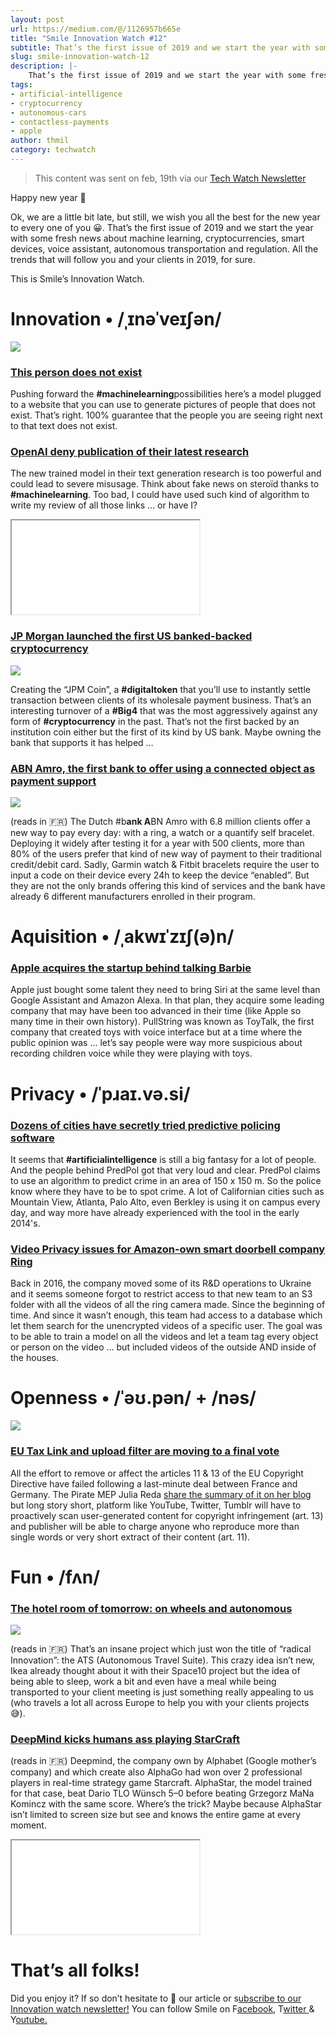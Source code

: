 ```yaml
---
layout: post
url: https://medium.com/@/1126957b665e
title: "Smile Innovation Watch #12"
subtitle: That’s the first issue of 2019 and we start the year with some fresh news about machine learning, cryptocurrencies, smart devices, voice …
slug: smile-innovation-watch-12
description: |-
    That’s the first issue of 2019 and we start the year with some fresh news about machine learning, cryptocurrencies, smart devices, voice assistant, autonomous transportation and regulation.
tags:
- artificial-intelligence
- cryptocurrency
- autonomous-cars
- contactless-payments
- apple
author: thmil
category: techwatch
---
```


> This content was sent on feb, 19th via our [Tech Watch Newsletter](https://mailchi.mp/c414f1508567/techwatch)

Happy new year 🥳

Ok, we are a little bit late, but still, we wish you all the best for the new year to every one of you 😀. That’s the first issue of 2019 and we start the year with some fresh news about machine learning, cryptocurrencies, smart devices, voice assistant, autonomous transportation and regulation. All the trends that will follow you and your clients in 2019, for sure.

This is Smile’s Innovation Watch.

# Innovation • /ˌɪnəˈveɪʃən/

![](/assets/images/posts/0*OjnSUGkbjYb1poOa.jpg)

### [This person does not exist](https://thispersondoesnotexist.com/)

Pushing forward the **#machinelearning**possibilities here’s a model plugged to a website that you can use to generate pictures of people that does not exist. That’s right. 100% guarantee that the people you are seeing right next to that text does not exist.

### [OpenAI deny publication of their latest research](https://www.theguardian.com/technology/2019/feb/14/elon-musk-backed-ai-writes-convincing-news-fiction)

The new trained model in their text generation research is too powerful and could lead to severe misusage. Think about fake news on steroïd thanks to **#machinelearning**. Too bad, I could have used such kind of algorithm to write my review of all those links … or have I?

<iframe src="/assets/images/posts/ef3090bc6efcc22d419633b6409bc54b.html"></iframe>

### [JP Morgan launched the first US banked-backed cryptocurrency](https://www.cnbc.com/2019/02/13/jp-morgan-is-rolling-out-the-first-us-bank-backed-cryptocurrency-to-transform-payments--.html)

![](/assets/images/posts/0*a6PYyoe4Ck997C-V.jpg)

Creating the “JPM Coin”, a **#digitaltoken** that you’ll use to instantly settle transaction between clients of its wholesale payment business. That’s an interesting turnover of a **#Big4** that was the most aggressively against any form of **#cryptocurrency** in the past. That’s not the first backed by an institution coin either but the first of its kind by US bank. Maybe owning the bank that supports it has helped …

### [ABN Amro, the first bank to offer using a connected object as payment support](http://www.larevuedudigital.com/abn-amro-premiere-banque-a-proposer-lusage-des-objets-de-paiement-sans-contact/)

![](/assets/images/posts/0*fxk6QJe3xC5lgbgA.jpg)

(reads in 🇫🇷) The Dutch #b**ank A**BN Amro with 6.8 million clients offer a new way to pay every day: with a ring, a watch or a quantify self bracelet. Deploying it widely after testing it for a year with 500 clients, more than 80% of the users prefer that kind of new way of payment to their traditional credit/debit card. Sadly, Garmin watch & Fitbit bracelets require the user to input a code on their device every 24h to keep the device “enabled”. But they are not the only brands offering this kind of services and the bank have already 6 different manufacturers enrolled in their program.

# Aquisition • /ˌakwɪˈzɪʃ(ə)n/

### [Apple acquires the startup behind talking Barbie](https://techcrunch.com/2019/02/15/apple-buys-pullstring-toytalk/)

Apple just bought some talent they need to bring Siri at the same level than Google Assistant and Amazon Alexa. In that plan, they acquire some leading company that may have been too advanced in their time (like Apple so many time in their own history). PullString was known as ToyTalk, the first company that created toys with voice interface but at a time where the public opinion was … let’s say people were way more suspicious about recording children voice while they were playing with toys.

# Privacy • /ˈpɹaɪ.və.si/

### [Dozens of cities have secretly tried predictive policing software](https://motherboard.vice.com/en_us/article/d3m7jq/dozens-of-cities-have-secretly-experimented-with-predictive-policing-software)

It seems that **#artificialintelligence** is still a big fantasy for a lot of people. And the people behind PredPol got that very loud and clear. PredPol claims to use an algorithm to predict crime in an area of 150 x 150 m. So the police know where they have to be to spot crime. A lot of Californian cities such as Mountain View, Atlanta, Palo Alto, even Berkley is using it on campus every day, and way more have already experienced with the tool in the early 2014's.

### [Video Privacy issues for Amazon-own smart doorbell company Ring](https://techcrunch.com/2019/01/10/amazon-ring-privacy-concerns/)

Back in 2016, the company moved some of its R&D operations to Ukraine and it seems someone forgot to restrict access to that new team to an S3 folder with all the videos of all the ring camera made. Since the beginning of time. And since it wasn’t enough, this team had access to a database which let them search for the unencrypted videos of a specific user. The goal was to be able to train a model on all the videos and let a team tag every object or person on the video … but included videos of the outside AND inside of the houses.

# Openness • /ˈəʊ.pən/ + /nəs/

![](/assets/images/posts/0*FWNOzQ2ki3J0XEw8.jpg)

### [EU Tax Link and upload filter are moving to a final vote](https://www.theverge.com/2019/2/13/18223815/eu-copyright-directive-article-11-13-trilogues-finished-final-vote-parliament)

All the effort to remove or affect the articles 11 & 13 of the EU Copyright Directive have failed following a last-minute deal between France and Germany. The Pirate MEP Julia Reda [share the summary of it on her blog](https://juliareda.eu/2019/02/eu-copyright-final-text/) but long story short, platform like YouTube, Twitter, Tumblr will have to proactively scan user-generated content for copyright infringement (art. 13) and publisher will be able to charge anyone who reproduce more than single words or very short extract of their content (art. 11).

# Fun • /fʌn/

### [The hotel room of tomorrow: on wheels and autonomous](https://siecledigital.fr/2019/01/02/hotel-futur-autonome-sur-roues/)

![](/assets/images/posts/0*vLueBBOIBqGwH0nx.jpg)

(reads in 🇫🇷) That’s an insane project which just won the title of “radical Innovation”: the ATS (Autonomous Travel Suite). This crazy idea isn’t new, Ikea already thought about it with their Space10 project but the idea of being able to sleep, work a bit and even have a meal while being transported to your client meeting is just something really appealing to us (who travels a lot all across Europe to help you with your clients projects 😅).

### [DeepMind kicks humans ass playing StarCraft](https://www.lesechos.fr/intelligence-artificielle/cercle-ia/0600580215960-intelligence-artificielle-deepmind-terrasse-les-humains-a-starcraft-ii-2239486.php)

(reads in 🇫🇷) Deepmind, the company own by Alphabet (Google mother’s company) and which create also AlphaGo had won over 2 professional players in real-time strategy game Starcraft. AlphaStar, the model trained for that case, beat Dario TLO Wünsch 5–0 before beating Grzegorz MaNa Komincz with the same score. Where’s the trick? Maybe because AlphaStar isn’t limited to screen size but see and knows the entire game at every moment.

<iframe src="/assets/images/posts/c753d51087042ba1d477b544013a98f8.html"></iframe>

# That’s all folks!

Did you enjoy it? If so don’t hesitate to 👏 our article or s[ubscribe to our Innovation watch newsletter!](https://mailchi.mp/c414f1508567/techwatch)
You can follow Smile on F[acebook,](https://www.facebook.com/smileopensource) T[witter ](https://www.twitter.com/GroupeSmile)& Y[outube.](http://www.youtube.com/user/SmileOpenSource)


